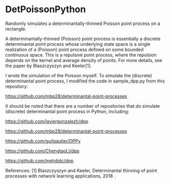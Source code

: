 # DetPoissonPython

Randomly simulates a determinantally-thinned Poisson point process on a rectangle.

A determinantally-thinned (Poisson) point process is essentially a discrete determinantal point process whose underlying state space is a single realization of a (Poisson) point process defined on some bounded continuous space. This is a repulsive point process, where the repulsion depends on the kernel and average density of points. For more details, see the paper by Blaszczyszyn and Keeler[1].

I wrote the simulation of the Poisson myself. To simulate the (discrete) determinantal point process, I modified the code in sample_dpp.py from this repository:

https://github.com/mbp28/determinantal-point-processes

It should be noted that there are a number of repositories that do simulate (discrete) determinantal point process in Python, including:

https://github.com/javiergonzalezh/dpp

https://github.com/mbp28/determinantal-point-processes

https://github.com/guilgautier/DPPy

https://github.com/ChengtaoLi/dpp

https://github.com/mehdidc/dpp

References: [1] Blaszczyszyn and Keeler, Determinantal thinning of point processes with network learning applications, 2018
.
